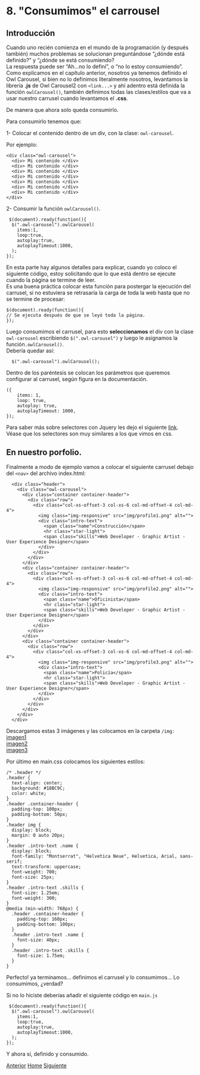 # 8. "Consumimos" el carrousel

## Introducción

Cuando uno recién comienza en el mundo de la programación (y después también) muchos problemas se solucionan preguntándose “¿dónde está definido?” y “¿dónde se está consumiendo?<br />
La respuesta puede ser “Ah…no lo definí”, o “no lo estoy consumiendo”.<br />
Como explicamos en el capítulo anterior, nosotros ya tenemos definido el Owl Carousel, si bien no lo definimos literalmente nosotros, levantamos la librería **.js** de Owl Carousel2   con `<link...>` y ahí adentro está definida la función `owlCarousel()`, también definimos todas las clases/estilos que va a usar nuestro carrusel cuando levantamos el **.css**.

De manera que ahora solo queda consumirlo.

Para consumirlo tenemos que:

1-	Colocar el contenido dentro de un div, con la clase: `owl-carousel`.

Por ejemplo:
```
<div class="owl-carousel">
  <div> Mi contenido </div>
  <div> Mi contenido </div>
  <div> Mi contenido </div>
  <div> Mi contenido </div>
  <div> Mi contenido </div>
  <div> Mi contenido </div>
  <div> Mi contenido </div>
</div>
```

2- Consumir la función `owlCarousel()`.

```
 $(document).ready(function(){
  $(".owl-carousel").owlCarousel(
    items:1,
    loop:true,
    autoplay:true,
    autoplayTimeout:1000,
  );
});
```
En esta parte hay algunos detalles para explicar, cuando yo coloco el siguiente código, estoy solicitando que lo que está dentro se ejecute cuando la página se termine de leer.<br />
Es una buena práctica colocar esta función para postergar la ejecución del carrusel, si no estuviera se retrasaría la carga de toda la web hasta que no se termine de procesar:

```
$(document).ready(function(){
// Se ejecuta después de que se leyó toda la página.
});
```

Luego consumimos el carrusel, para esto **seleccionamos** el div con la clase `owl-carousel` escribiendo `$(".owl-carousel")` y luego le asignamos la función`.owlCarousel()`.<br />
Debería quedar así:

```
  $(".owl-carousel").owlCarousel();
```
Dentro de los paréntesis se colocan los parámetros que queremos configurar al carrusel, según figura en la documentación.
```
({
    items: 1,
    loop: true,
    autoplay: true,
    autoplayTimeout: 1000,
});
```
Para saber más sobre selectores con Jquery les dejo el siguiente [link](https://api.jquery.com/all-selector/). Véase que los selectores son muy similares a los que vimos en css.
## En nuestro porfolio.

Finalmente a modo de ejemplo vamos a colocar el siguiente carrusel debajo del `<nav>` del archivo index.html:

```
  <div class="header">
    <div class="owl-carousel">
      <div class="container container-header">
        <div class="row">
          <div class="col-xs-offset-3 col-xs-6 col-md-offset-4 col-md-4">
            <img class="img-responsive" src="img/profile1.png" alt="">
            <div class="intro-text">
              <span class="name">Construcción</span>
              <hr class="star-light">
              <span class="skills">Web Developer - Graphic Artist - User Experience Designer</span>
            </div>
          </div>
        </div>
      </div>
      <div class="container container-header">
        <div class="row">
          <div class="col-xs-offset-3 col-xs-6 col-md-offset-4 col-md-4">
            <img class="img-responsive" src="img/profile2.png" alt="">
            <div class="intro-text">
              <span class="name">Oficinista</span>
              <hr class="star-light">
              <span class="skills">Web Developer - Graphic Artist - User Experience Designer</span>
            </div>
          </div>
        </div>
      </div>
      <div class="container container-header">
        <div class="row">
          <div class="col-xs-offset-3 col-xs-6 col-md-offset-4 col-md-4">
            <img class="img-responsive" src="img/profile3.png" alt="">
            <div class="intro-text">
              <span class="name">Policía</span>
              <hr class="star-light">
              <span class="skills">Web Developer - Graphic Artist - User Experience Designer</span>
            </div>
          </div>
        </div>
      </div>
    </div>
  </div>
```

Descargamos estas 3 imágenes y las colocamos en la carpeta `/img:`<br />
[imagen1](https://raw.githubusercontent.com/fgarciajulia/mi_primera_pagina/master/img/profile1.png)<br />
[imagen2](https://raw.githubusercontent.com/fgarciajulia/mi_primera_pagina/master/img/profile2.png)<br />
[imagen3](https://raw.githubusercontent.com/fgarciajulia/mi_primera_pagina/master/img/profile3.png)<br />

Por último en main.css colocamos los siguientes estilos:

```
/* .header */
.header {
  text-align: center;
  background: #18BC9C;
  color: white;
}
.header .container-header {
  padding-top: 100px;
  padding-bottom: 50px;
}
.header img {
  display: block;
  margin: 0 auto 20px;
}
.header .intro-text .name {
  display: block;
  font-family: "Montserrat", "Helvetica Neue", Helvetica, Arial, sans-serif;
  text-transform: uppercase;
  font-weight: 700;
  font-size: 25px;
}
.header .intro-text .skills {
  font-size: 1.25em;
  font-weight: 300;
}
@media (min-width: 768px) {
  .header .container-header {
    padding-top: 160px;
    padding-bottom: 100px;
  }
  .header .intro-text .name {
    font-size: 40px;
  }
  .header .intro-text .skills {
    font-size: 1.75em;
  }
}
```
Perfecto! ya terminamos... definimos el carrusel y lo consumimos... Lo consumimos, ¿verdad?

Si no lo hiciste deberías añadir el siguiente código en `main.js`
```
 $(document).ready(function(){
  $(".owl-carousel").owlCarousel(
    items:1,
    loop:true,
    autoplay:true,
    autoplayTimeout:1000,
  );
});
```

Y ahora sí, definido y consumido.

<div class="Grid">
    <a href="https://fgarciajulia.github.io/mi_primera_pagina/owlcarousel2" class="my-btn anterior">Anterior</a>
    <a href="https://fgarciajulia.github.io/mi_primera_pagina" class="my-btn home">Home</a>
    <a href="https://fgarciajulia.github.io/mi_primera_pagina" class="my-btn siguiente">Siguiente</a>
</div>